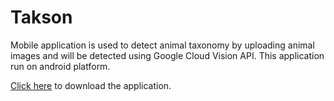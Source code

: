 # Takson

Mobile application is used to detect animal taxonomy by uploading animal images and will be detected using Google Cloud Vision API. 
This application run on android platform.

[Click here](https://play.google.com/store/apps/details?id=com.kardavel.takson.cloudvision&hl=in) to download the application.

